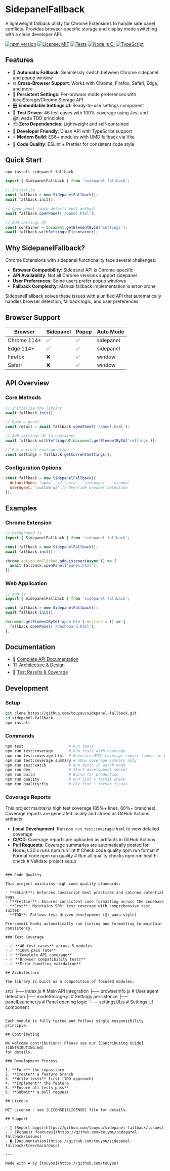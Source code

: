 # SidepanelFallback

A lightweight fallback utility for Chrome Extensions to handle side panel
conflicts. Provides browser-specific storage and display mode switching with a
clean developer API.

[![npm version](https://badge.fury.io/js/sidepanel-fallback.svg)](https://badge.fury.io/js/sidepanel-fallback)
[![License: MIT](https://img.shields.io/badge/License-MIT-yellow.svg)](https://opensource.org/licenses/MIT)
[![Tests](https://github.com/touyou/sidepanel-fallback/workflows/Tests/badge.svg)](https://github.com/touyou/sidepanel-fallback/actions)
[![Node.js CI](https://github.com/touyou/sidepanel-fallback/actions/workflows/test.yml/badge.svg)](https://github.com/touyou/sidepanel-fallback/actions/workflows/test.yml)
[![TypeScript](https://img.shields.io/badge/%3C%2F%3E-TypeScript-%230074c1.svg)](http://www.typescriptlang.org/)

## Features

- 🚀 **Automatic Fallback**: Seamlessly switch between Chrome sidepanel and
  popup window
- 🌐 **Cross-Browser Support**: Works with Chrome, Firefox, Safari, Edge, and
  more
- 💾 **Persistent Settings**: Per-browser mode preferences with
  localStorage/Chrome Storage API
- 🎛️ **Embeddable Settings UI**: Ready-to-use settings component
- 🧪 **Test Driven**: 46 test cases with 100% coverage using Jest and @t_wada
  TDD principles
- 📦 **Zero Dependencies**: Lightweight and self-contained
- 🔧 **Developer Friendly**: Clean API with TypeScript support
- ⚡ **Modern Build**: ES6+ modules with UMD fallback via Vite
- 📏 **Code Quality**: ESLint + Prettier for consistent code style

## Quick Start

```bash
npm install sidepanel-fallback
```

```javascript
import { SidepanelFallback } from 'sidepanel-fallback';

// Initialize
const fallback = new SidepanelFallback();
await fallback.init();

// Open panel (auto-detects best method)
await fallback.openPanel('/panel.html');

// Add settings UI
const container = document.getElementById('settings');
await fallback.withSettingsUI(container);
```

## Why SidepanelFallback?

Chrome Extensions with sidepanel functionality face several challenges:

- **Browser Compatibility**: Sidepanel API is Chrome-specific
- **API Availability**: Not all Chrome versions support sidepanel
- **User Preferences**: Some users prefer popup windows
- **Fallback Complexity**: Manual fallback implementation is error-prone

SidepanelFallback solves these issues with a unified API that automatically
handles browser detection, fallback logic, and user preferences.

## Browser Support

| Browser     | Sidepanel | Popup | Auto Mode |
| ----------- | --------- | ----- | --------- |
| Chrome 114+ | ✅        | ✅    | sidepanel |
| Edge 114+   | ✅        | ✅    | sidepanel |
| Firefox     | ❌        | ✅    | window    |
| Safari      | ❌        | ✅    | window    |

## API Overview

### Core Methods

```javascript
// Initialize the library
await fallback.init();

// Open a panel
const result = await fallback.openPanel('/panel.html');

// Add settings UI to container
await fallback.withSettingsUI(document.getElementById('settings'));

// Get current configuration
const settings = fallback.getCurrentSettings();
```

### Configuration Options

```javascript
const fallback = new SidepanelFallback({
  defaultMode: 'auto', // 'auto', 'sidepanel', 'window'
  userAgent: 'custom-ua' // Override browser detection
});
```

## Examples

### Chrome Extension

```javascript
// background.js
import { SidepanelFallback } from 'sidepanel-fallback';

const fallback = new SidepanelFallback();
await fallback.init();

chrome.action.onClicked.addListener(async () => {
  await fallback.openPanel('panel.html');
});
```

### Web Application

```javascript
// app.js
import { SidepanelFallback } from 'sidepanel-fallback';

const fallback = new SidepanelFallback();
await fallback.init();

document.getElementById('open-btn').onclick = () => {
  fallback.openPanel('/dashboard.html');
};
```

## Documentation

- 📖 [Complete API Documentation](docs/usage.md)
- 🏗️ [Architecture & Design](docs/ai-notes.md)
- 🧪 [Test Results & Coverage](docs/testing.md)

## Development

### Setup

```bash
git clone https://github.com/touyou/sidepanel-fallback.git
cd sidepanel-fallback
npm install
```

### Commands

```bash
npm test                    # Run tests
npm run test:coverage       # Run tests with coverage
npm run test:coverage:html  # Generate HTML coverage report (opens in browser)
npm run test:coverage:summary # Show coverage summary only
npm run test:watch          # Run tests in watch mode
npm run dev                 # Start development server
npm run build               # Build for production
npm run quality             # Run lint + format check
npm run quality:fix         # Fix lint + format issues
```

### Coverage Reports

This project maintains high test coverage (85%+ lines, 80%+ branches). Coverage
reports are generated locally and stored as GitHub Actions artifacts:

- **Local Development**: Run `npm run test:coverage:html` to view detailed
  coverage
- **CI/CD**: Coverage reports are uploaded as artifacts in GitHub Actions
- **Pull Requests**: Coverage summaries are automatically posted for Node.js
  20.x runs npm run lint # Check code quality npm run format # Format code npm
  run quality # Run all quality checks npm run health-check # Validate project
  setup

```

### Code Quality

This project maintains high code quality standards:

- **ESLint**: Enforces JavaScript best practices and catches potential bugs
- **Prettier**: Ensures consistent code formatting across the codebase
- **Jest**: Maintains 90%+ test coverage with comprehensive test suites
- **TDD**: Follows test-driven development (@t_wada style)

Pre-commit hooks automatically run linting and formatting to maintain
consistency.

### Test Coverage

- ✅ **46 test cases** across 5 modules
- ✅ **100% pass rate**
- ✅ **Complete API coverage**
- ✅ **Browser compatibility tests**
- ✅ **Error handling validation**

## Architecture

The library is built as a composition of focused modules:

```

src/ ├── index.js # Main API integration ├── browserInfo.js # User agent
detection ├── modeStorage.js # Settings persistence ├── panelLauncher.js # Panel
opening logic └── settingsUI.js # Settings UI component

```

Each module is fully tested and follows single responsibility principle.

## Contributing

We welcome contributions! Please see our [Contributing Guide](CONTRIBUTING.md)
for details.

### Development Process

1. **Fork** the repository
2. **Create** a feature branch
3. **Write tests** first (TDD approach)
4. **Implement** the feature
5. **Ensure all tests pass**
6. **Submit** a pull request

## License

MIT License - see [LICENSE](LICENSE) file for details.

## Support

- 🐛 [Report bugs](https://github.com/touyou/sidepanel-fallback/issues)
- 💡 [Request features](https://github.com/touyou/sidepanel-fallback/issues)
- � [Documentation](https://github.com/touyou/sidepanel-fallback/tree/main/docs)

---

Made with ❤️ by [touyou](https://github.com/touyou)
```
